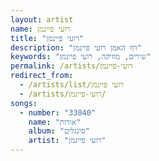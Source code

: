 ```yaml
---
layout: artist
name: רועי פיינמן
title: "רועי פיינמן"
description: "דף האמן רועי פיינמן"
keywords: "שירים, מוזיקה, רועי פיינמן"
permalink: /artists/רועי-פיינמן
redirect_from:
  - /artists/list/רועי פיינמן
  - /artists/רועי-פיינמן/
songs:
  - number: "33040"
    name: "אורות"
    album: "סינגלים"
    artist: "רועי פיינמן"
---
```

